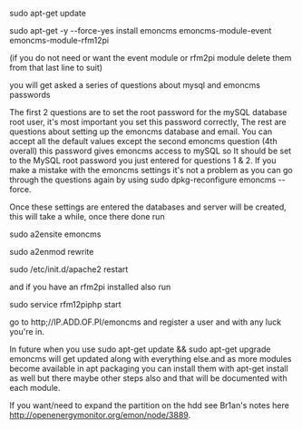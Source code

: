 sudo apt-get update

sudo apt-get -y --force-yes install emoncms emoncms-module-event emoncms-module-rfm12pi

(if you do not need or want the event module or rfm2pi module delete them from that last line to suit)

you will get asked a series of questions about mysql and emoncms passwords

The first 2 questions are to set the root password for the mySQL database root user, it's most important you set this password correctly, The rest are questions about setting up the emoncms database and email. You can accept all the default values except the second emoncms question (4th overall) this password gives emoncms access to mySQL so It should be set to the MySQL root password you just entered for questions 1 & 2. If you make a mistake with the emoncms settings it's not a problem as you can go through the questions again by using sudo dpkg-reconfigure emoncms --force.

Once these settings are entered the databases and server will be created, this will take a while, once there done run 

sudo a2ensite emoncms

sudo a2enmod rewrite

sudo /etc/init.d/apache2 restart

and if you have an rfm2pi installed also run

sudo service rfm12piphp start

go to http;//IP.ADD.OF.PI/emoncms and register a user and with any luck you're in.

 

In future when you use sudo apt-get update && sudo apt-get upgrade emoncms will get updated along with everything else.and as more modules become available in apt packaging you can install them with apt-get install as well but there maybe other steps also and that will be documented with each module.



If you want/need to expand the partition on the hdd see Br1an's notes here http://openenergymonitor.org/emon/node/3889. 


